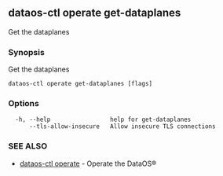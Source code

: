 ## dataos-ctl operate get-dataplanes

Get the dataplanes

### Synopsis

Get the dataplanes

```
dataos-ctl operate get-dataplanes [flags]
```

### Options

```
  -h, --help                 help for get-dataplanes
      --tls-allow-insecure   Allow insecure TLS connections
```

### SEE ALSO

* [dataos-ctl operate](dataos-ctl_operate.md)	 - Operate the DataOS®

